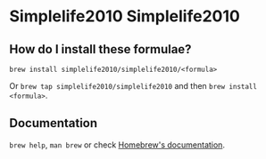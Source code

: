 # Simplelife2010 Simplelife2010

## How do I install these formulae?

`brew install simplelife2010/simplelife2010/<formula>`

Or `brew tap simplelife2010/simplelife2010` and then `brew install <formula>`.

## Documentation

`brew help`, `man brew` or check [Homebrew's documentation](https://docs.brew.sh).
